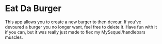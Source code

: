 # Eat Da Burger

This app allows you to create a new burger to then devour. If you've devoured a burger you no longer want, feel free to delete it. Have fun with it if you can, but it was really just made to flex my MySequel/handlebars muscles.
